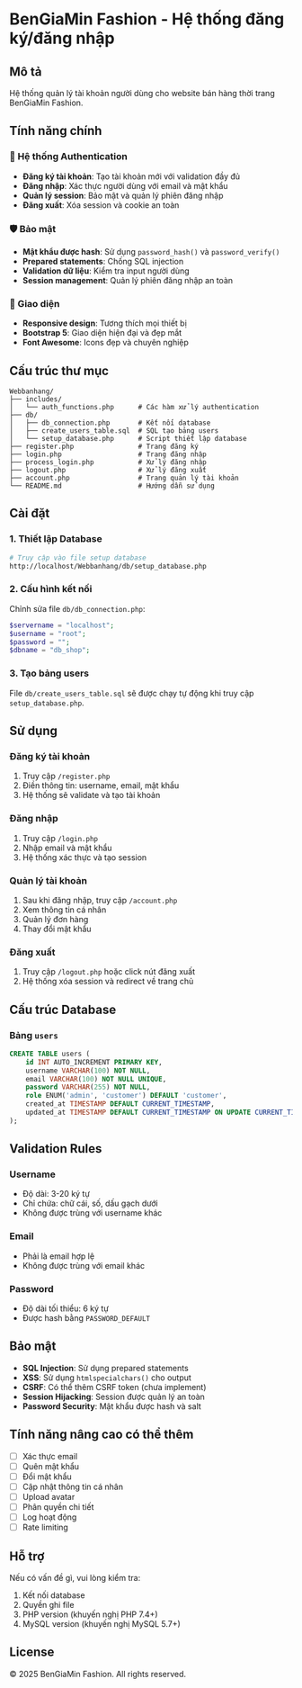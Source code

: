 # BenGiaMin Fashion - Hệ thống đăng ký/đăng nhập

## Mô tả
Hệ thống quản lý tài khoản người dùng cho website bán hàng thời trang BenGiaMin Fashion.

## Tính năng chính

### 🔐 Hệ thống Authentication
- **Đăng ký tài khoản**: Tạo tài khoản mới với validation đầy đủ
- **Đăng nhập**: Xác thực người dùng với email và mật khẩu
- **Quản lý session**: Bảo mật và quản lý phiên đăng nhập
- **Đăng xuất**: Xóa session và cookie an toàn

### 🛡️ Bảo mật
- **Mật khẩu được hash**: Sử dụng `password_hash()` và `password_verify()`
- **Prepared statements**: Chống SQL injection
- **Validation dữ liệu**: Kiểm tra input người dùng
- **Session management**: Quản lý phiên đăng nhập an toàn

### 📱 Giao diện
- **Responsive design**: Tương thích mọi thiết bị
- **Bootstrap 5**: Giao diện hiện đại và đẹp mắt
- **Font Awesome**: Icons đẹp và chuyên nghiệp

## Cấu trúc thư mục

```
Webbanhang/
├── includes/
│   └── auth_functions.php      # Các hàm xử lý authentication
├── db/
│   ├── db_connection.php       # Kết nối database
│   ├── create_users_table.sql  # SQL tạo bảng users
│   └── setup_database.php      # Script thiết lập database
├── register.php                # Trang đăng ký
├── login.php                   # Trang đăng nhập
├── process_login.php           # Xử lý đăng nhập
├── logout.php                  # Xử lý đăng xuất
├── account.php                 # Trang quản lý tài khoản
└── README.md                   # Hướng dẫn sử dụng
```

## Cài đặt

### 1. Thiết lập Database
```bash
# Truy cập vào file setup database
http://localhost/Webbanhang/db/setup_database.php
```

### 2. Cấu hình kết nối
Chỉnh sửa file `db/db_connection.php`:
```php
$servername = "localhost";
$username = "root";
$password = "";
$dbname = "db_shop";
```

### 3. Tạo bảng users
File `db/create_users_table.sql` sẽ được chạy tự động khi truy cập `setup_database.php`.

## Sử dụng

### Đăng ký tài khoản
1. Truy cập `/register.php`
2. Điền thông tin: username, email, mật khẩu
3. Hệ thống sẽ validate và tạo tài khoản

### Đăng nhập
1. Truy cập `/login.php`
2. Nhập email và mật khẩu
3. Hệ thống xác thực và tạo session

### Quản lý tài khoản
1. Sau khi đăng nhập, truy cập `/account.php`
2. Xem thông tin cá nhân
3. Quản lý đơn hàng
4. Thay đổi mật khẩu

### Đăng xuất
1. Truy cập `/logout.php` hoặc click nút đăng xuất
2. Hệ thống xóa session và redirect về trang chủ

## Cấu trúc Database

### Bảng `users`
```sql
CREATE TABLE users (
    id INT AUTO_INCREMENT PRIMARY KEY,
    username VARCHAR(100) NOT NULL,
    email VARCHAR(100) NOT NULL UNIQUE,
    password VARCHAR(255) NOT NULL,
    role ENUM('admin', 'customer') DEFAULT 'customer',
    created_at TIMESTAMP DEFAULT CURRENT_TIMESTAMP,
    updated_at TIMESTAMP DEFAULT CURRENT_TIMESTAMP ON UPDATE CURRENT_TIMESTAMP
);
```

## Validation Rules

### Username
- Độ dài: 3-20 ký tự
- Chỉ chứa: chữ cái, số, dấu gạch dưới
- Không được trùng với username khác

### Email
- Phải là email hợp lệ
- Không được trùng với email khác

### Password
- Độ dài tối thiểu: 6 ký tự
- Được hash bằng `PASSWORD_DEFAULT`

## Bảo mật

- **SQL Injection**: Sử dụng prepared statements
- **XSS**: Sử dụng `htmlspecialchars()` cho output
- **CSRF**: Có thể thêm CSRF token (chưa implement)
- **Session Hijacking**: Session được quản lý an toàn
- **Password Security**: Mật khẩu được hash và salt

## Tính năng nâng cao có thể thêm

- [ ] Xác thực email
- [ ] Quên mật khẩu
- [ ] Đổi mật khẩu
- [ ] Cập nhật thông tin cá nhân
- [ ] Upload avatar
- [ ] Phân quyền chi tiết
- [ ] Log hoạt động
- [ ] Rate limiting

## Hỗ trợ

Nếu có vấn đề gì, vui lòng kiểm tra:
1. Kết nối database
2. Quyền ghi file
3. PHP version (khuyến nghị PHP 7.4+)
4. MySQL version (khuyến nghị MySQL 5.7+)

## License

© 2025 BenGiaMin Fashion. All rights reserved.

